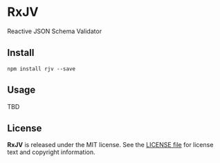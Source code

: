 # RxJV

Reactive JSON Schema Validator

## Install
```
npm install rjv --save
```

## Usage

TBD

## License
**RxJV** is released under the MIT license.
See the [LICENSE file] for license text and copyright information.

[LICENSE file]: https://github.com/gromver/rjv/blob/master/LICENSE
